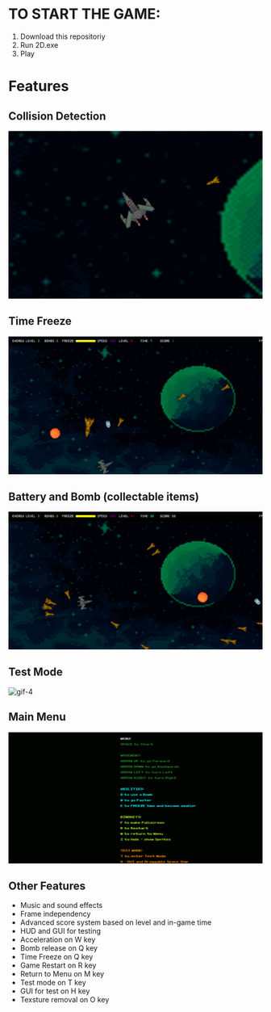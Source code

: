 # TO START THE GAME:

1. Download this repositoriy
2. Run 2D.exe
3. Play

# Features

## Collision Detection

![gif-1](gifs/gif-1-collision.gif)

## Time Freeze

![gif-2](gifs/gif-2-freeze.gif)

## Battery and Bomb (collectable items)

![gif-3](gifs/gif-3-items.gif)

## Test Mode

![gif-4](gifs/gif-4-test.gif)

## Main Menu

![screenshot-1](images/screenshot-1-main-menu.jpg)

## Other Features

* Music and sound effects
* Frame independency
* Advanced score system based on level and in-game time
* HUD and GUI for testing
* Acceleration on W key
* Bomb release on Q key
* Time Freeze on Q key
* Game Restart on R key
* Return to Menu on M key
* Test mode on T key
* GUI for test on H key
* Texsture removal on O key

